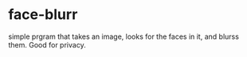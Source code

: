 # face-blurr
simple prgram that takes an image, looks for the faces in it, and blurss them. Good for privacy.

